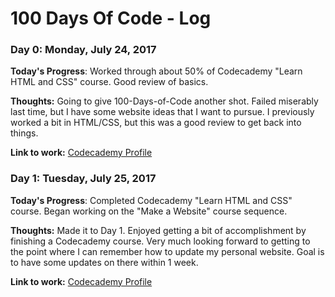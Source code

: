 # 100 Days Of Code - Log

### Day 0: Monday, July 24, 2017

**Today's Progress**: Worked through about 50% of Codecademy "Learn HTML and CSS" course. Good review of basics.

**Thoughts:** Going to give 100-Days-of-Code another shot. Failed miserably last time, but I have some website ideas that I want to pursue. I previously worked a bit in HTML/CSS, but this was a good review  to get back into things.

**Link to work:** [Codecademy Profile](https://www.codecademy.com/jddeaton)

### Day 1: Tuesday, July 25, 2017

**Today's Progress**: Completed Codecademy "Learn HTML and CSS" course. Began working on the "Make a Website" course sequence.


**Thoughts:** Made it to Day 1. Enjoyed getting a bit of accomplishment by finishing a Codecademy course. Very much looking forward to getting to the point where I can remember how to update my personal website. Goal is to have some updates on there within 1 week.

**Link to work:** [Codecademy Profile](https://www.codecademy.com/jddeaton)
